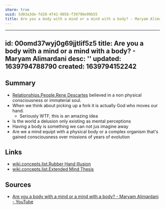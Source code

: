 ```yaml
---
share: true
uuid: 5d03a3de-fd28-4f41-905b-f39790e99b55
title: Are you a body with a mind or a mind with a body? - Maryam Alimardani
---
```

---
id: 00omd37wyj0g69jjtlif5z5
title: Are you a body with a mind or a mind with a body? - Maryam Alimardani
desc: ''
updated: 1639794788790
created: 1639794152242
---

## Summary

* [Relationships.People.Rene Descartes](/undefined) believed in a non physical consciousness or immaterial soul.
* When we think about picking up a fork it is actually God who moves our hand.
  * Seriously WTF, this is an amazing idea
* Is the world a delusion only existing as mental perceptions
* Having a body is something we can not jus imagine away
* Are we a mind equipt with a physical body or a complex organism that's gained consciousness over missions of years of evolution

## Links

* [wiki.concepts.list.Rubber Hand Illusion](/95eaa7b6-77b1-424c-9f30-5824ad1d040e)
* [wiki.concepts.list.Extended Mind Thesis](/7d2aa71b-8979-4452-a1b3-bfd02a27848c)

## Sources

* [Are you a body with a mind or a mind with a body? - Maryam Alimardani - YouTube](https://www.youtube.com/watch?v=ILDy6kYU-xQ)
